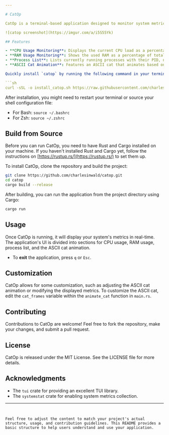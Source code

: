 ```yaml
---

# CatOp

CatOp is a terminal-based application designed to monitor system metrics like CPU and RAM usage, alongside displaying running processes in a tabular format. Built with Rust and leveraging the `tui` and `systemstat` crates, CatOp combines functionality with fun by animating an ASCII art cat whose behavior changes based on your system's CPU load.

![catop screenshot](https://imgur.com/a/i5S55Yk)

## Features

- **CPU Usage Monitoring**: Displays the current CPU load as a percentage.
- **RAM Usage Monitoring**: Shows the used RAM as a percentage of total available memory.
- **Process List**: Lists currently running processes with their PID, name, CPU usage, and memory footprint.
- **ASCII Cat Animation**: Features an ASCII cat that animates based on the CPU load, adding a playful element to system monitoring.

Quickly install `catop` by running the following command in your terminal:

```sh
curl -sSL -o install_catop.sh https://raw.githubusercontent.com/charlesinwald/catop/main/install.sh && chmod +x install_catop.sh && ./install_catop.sh
```

After installation, you might need to restart your terminal or source your shell configuration file:

- For Bash: `source ~/.bashrc`
- For Zsh: `source ~/.zshrc`

## Build from Source

Before you can run CatOp, you need to have Rust and Cargo installed on your machine. If you haven't installed Rust and Cargo yet, follow the instructions on [https://rustup.rs/](https://rustup.rs/) to set them up.

To install CatOp, clone the repository and build the project:

```bash
git clone https://github.com/charlesinwald/catop.git
cd catop
cargo build --release
```

After building, you can run the application from the project directory using Cargo:

```bash
cargo run
```

## Usage

Once CatOp is running, it will display your system's metrics in real-time. The application's UI is divided into sections for CPU usage, RAM usage, process list, and the ASCII cat animation.

- To **exit** the application, press `q` or `Esc`.

## Customization

CatOp allows for some customization, such as adjusting the ASCII cat animation or modifying the displayed metrics. To customize the ASCII cat, edit the `cat_frames` variable within the `animate_cat` function in `main.rs`.

## Contributing

Contributions to CatOp are welcome! Feel free to fork the repository, make your changes, and submit a pull request.

## License

CatOp is released under the MIT License. See the LICENSE file for more details.

## Acknowledgments

- The `tui` crate for providing an excellent TUI library.
- The `systemstat` crate for enabling system metrics collection.

---
```


Feel free to adjust the content to match your project's actual structure, usage, and contribution guidelines. This README provides a basic structure to help users understand and use your application.